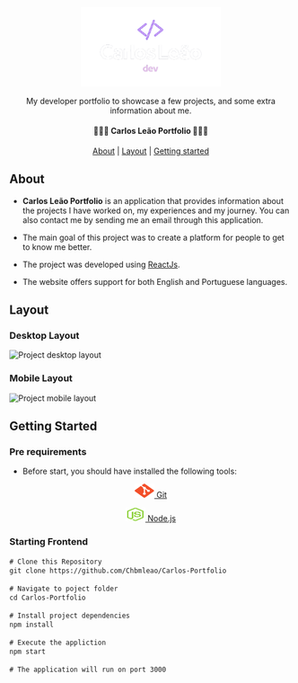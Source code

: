 <div align="center">
  <img alt="Carlos Leão Logo" src="./public/logo.png" width="250px">
</div>

<p align="center">
  My developer portfolio to showcase a few projects, and some extra information about me.
</p>

<h4 align="center">
  👨🏻‍💻 Carlos Leão Portfolio 👨🏻‍💻
</h4>

<p align="center">
  <a href="#about">About</a>
  |
  <a href="#layout">Layout</a>
  |
  <a href="#getting-started">Getting started</a>
</p>

## About

- **Carlos Leão Portfolio** is an application that provides information about the projects I have worked on, my experiences and my journey. You can also contact me by sending me an email through this application.

- The main goal of this project was to create a platform for people to get to know me better.

- The project was developed using [ReactJs](https://reactjs.org/).

- The website offers support for both English and Portuguese languages.

## Layout

### Desktop Layout

<img alt="Project desktop layout" src="https://res.cloudinary.com/da5qarus6/image/upload/v1694023972/portfolio-desktop_4_hthc3w.gif">

### Mobile Layout

<img alt="Project mobile layout" src="https://res.cloudinary.com/da5qarus6/image/upload/v1694022584/portfolio-mobile.gif" width=250px>

## Getting Started

### Pre requirements

- Before start, you should have installed the following tools:

<p align="center">
  <a href="https://git-scm.com">
    <img alt="Git" height="25" width="35" src="https://raw.githubusercontent.com/devicons/devicon/master/icons/git/git-original.svg" style="max-width:100%;">
  Git
  </a>
</p>

<p align="center">
  <a href="https://nodejs.org/en/">
    <img alt="Node.js" height="25" width="35" src="https://raw.githubusercontent.com/devicons/devicon/master/icons/nodejs/nodejs-original.svg" style="max-width:100%;">
  Node.js
  </a>
</p>

### Starting Frontend

```shell
# Clone this Repository
git clone https://github.com/Chbmleao/Carlos-Portfolio

# Navigate to poject folder
cd Carlos-Portfolio

# Install project dependencies
npm install

# Execute the appliction
npm start

# The application will run on port 3000

```

